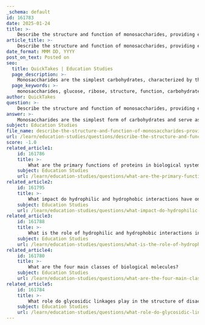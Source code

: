 ```yaml
---
_schema: default
id: 161783
date: 2025-01-24
title: >-
    Describe the structure and function of monosaccharides, providing examples such as glucose and ribose.
article_title: >-
    Describe the structure and function of monosaccharides, providing examples such as glucose and ribose.
date_format: MMM DD, YYYY
post_on_text: Posted on
seo:
  title: QuickTakes | Education Studies
  page_description: >-
    Monosaccharides are the simplest carbohydrates, characterized by their structure and functions including energy production, building blocks for complex sugars, and roles in cell signaling.
  page_keywords: >-
    monosaccharides, glucose, ribose, structure, function, carbohydrates, energy source, cell signaling, building blocks, metabolism, sweet taste, linear form, cyclic form, triodes, tetroses, pentoses, hexoses, cellular respiration, glycogen, RNA, nucleotides, polysaccharides, genetic information
author: QuickTakes
question: >-
    Describe the structure and function of monosaccharides, providing examples such as glucose and ribose.
answer: >-
    Monosaccharides are the simplest form of carbohydrates and serve as fundamental building blocks for more complex sugars. They are characterized by their crystalline structure, solubility in water, and typically sweet taste. The general formula for monosaccharides can be represented as $ C_nH_{2n}O_n $, where $ n $ is typically three or more.\n\n### Structure of Monosaccharides\n\nMonosaccharides can be classified based on the number of carbon atoms they contain:\n\n1. **Trioses**: 3 carbon atoms (e.g., glyceraldehyde)\n2. **Tetroses**: 4 carbon atoms (e.g., erythrose)\n3. **Pentoses**: 5 carbon atoms (e.g., ribose)\n4. **Hexoses**: 6 carbon atoms (e.g., glucose, fructose)\n\nMonosaccharides can exist in linear and cyclic forms. For example, glucose can be represented in a linear form as follows:\n\n$$\n\text{Linear Glucose:} \quad \text{HOCH}_2\text{(CHOH)}_4\text{CHO}\n$$\n\nIn its cyclic form, glucose typically forms a six-membered ring (pyranose) when the aldehyde group reacts with a hydroxyl group:\n\n$$\n\text{Cyclic Glucose:} \quad \text{(Cyclic structure with -OH groups)}\n$$\n\n### Examples of Monosaccharides\n\n1. **Glucose**: \n   - Structure: An aldohexose with an aldehyde group at one end. It is a primary energy source for cells and is rapidly metabolized to provide energy.\n   - Function: Glucose is crucial for cellular respiration and is stored as glycogen in animals for energy mobilization.\n\n2. **Ribose**: \n   - Structure: A pentose sugar with five carbon atoms, containing a hydroxyl group on each carbon except for the carbon that is part of the aldehyde group.\n   - Function: Ribose is a key component of RNA (ribonucleic acid) and is involved in the synthesis of nucleotides, which are essential for genetic information transfer and protein synthesis.\n\n### Functions of Monosaccharides\n\nMonosaccharides play several vital roles in biological systems:\n\n1. **Immediate Energy Source**: They are quickly metabolized to provide energy for cellular processes. For instance, glucose is a primary energy source for cells and is utilized immediately for energy production.\n\n2. **Building Blocks**: Monosaccharides serve as the fundamental building blocks for more complex carbohydrates, such as disaccharides (e.g., sucrose, lactose) and polysaccharides (e.g., starch, glycogen, cellulose). These complex carbohydrates can be used for energy storage or structural purposes.\n\n3. **Cell Signaling**: Monosaccharides can also participate in cell signaling processes by attaching to proteins and lipids on cell membranes, facilitating cell-cell recognition and communication.\n\n4. **Energy Storage**: In animals, excess glucose is converted into glycogen and stored primarily in the liver and muscles, allowing for energy mobilization when needed.\n\nIn summary, monosaccharides like glucose and ribose are essential for energy metabolism, structural integrity, and various biological functions, making them crucial components of living organisms.
subject: Education Studies
file_name: describe-the-structure-and-function-of-monosaccharides-providing-examples-such-as-glucose-and-ribose.md
url: /learn/education-studies/questions/describe-the-structure-and-function-of-monosaccharides-providing-examples-such-as-glucose-and-ribose
score: -1.0
related_article1:
    id: 161786
    title: >-
        What are the primary functions of proteins in biological systems?
    subject: Education Studies
    url: /learn/education-studies/questions/what-are-the-primary-functions-of-proteins-in-biological-systems
related_article2:
    id: 161795
    title: >-
        What impact do hydrophilic and hydrophobic interactions have on the molecular structure of proteins?
    subject: Education Studies
    url: /learn/education-studies/questions/what-impact-do-hydrophilic-and-hydrophobic-interactions-have-on-the-molecular-structure-of-proteins
related_article3:
    id: 161788
    title: >-
        What is the role of hydrophilic and hydrophobic interactions in the structure of lipids?
    subject: Education Studies
    url: /learn/education-studies/questions/what-is-the-role-of-hydrophilic-and-hydrophobic-interactions-in-the-structure-of-lipids
related_article4:
    id: 161780
    title: >-
        What are the four main classes of biological molecules?
    subject: Education Studies
    url: /learn/education-studies/questions/what-are-the-four-main-classes-of-biological-molecules
related_article5:
    id: 161784
    title: >-
        What role do glycosidic linkages play in the structure of disaccharides and polysaccharides?
    subject: Education Studies
    url: /learn/education-studies/questions/what-role-do-glycosidic-linkages-play-in-the-structure-of-disaccharides-and-polysaccharides
---
```


&nbsp;